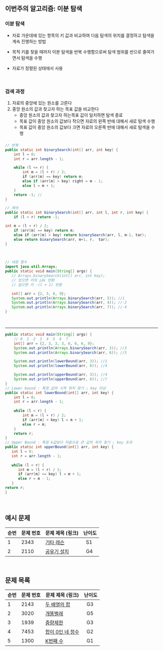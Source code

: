 ## 이번주의 알고리즘: 이분 탐색

### 이분 탐색

- 자료 가운데에 있는 항목의 키 값과 비교하여 다음 탐색의 위치를 결정하고 탐색을 계속 진행하는 방법
- 목적 키를 찾을 때까지 이분 탐색을 반복 수행함으로써 탐색 범위를 반으로 줄여가면서 탐색을 수행

- 자료가 정렬된 상태에서 사용

<br>

### 검색 과정
1. 자료의 중앙에 있는 원소를 고른다
2. 중앙 원소의 값과 찾고자 하는 목표 값을 비교한다
   - 중앙 원소의 값과 찾고자 하는목표 값이 일치하면 탐색 종료
   - 목표 값이 중앙 원소의 값보다 작으면 자료의 왼쪽 반에 대해서 새로 탐색 수행
   - 목표 값이 중앙 원소의 값보다 크면 자료의 오른쪽 반에 대해서 새로 탐색을 수행

###
```java
// 반복
public static int binarySearch(int[] arr, int key) {
    int l = 0;
    int r = arr.length - 1;

    while (l <= r) {
        int m = (l + r) / 2;
        if (arr[m] == key) return m;
        else if (arr[m] > key) right = m - 1;
        else l = m + 1;
    }
    return -1; //
}
```

```java
// 재귀
public static int binarySearch(int[] arr, int l, int r, int key) {
    if (l < r) return -1;

int m = (l + r) / 2;
    if (arr[m] == key) return m;
    else if (arr[m] > key) return binarySearch(arr, l, m-1, tar);
    else return binarySearch(arr, m+1, r,  tar); 
}
```
&nbsp;
```java
// 내장 함수
import java.util.Arrays;
public static void main(String[] args) {
   // Arrays.binarySearch(int[] arr, int key);
   // 있으면 키의 idx 반환
   // 없으면 키 -(l + 1) 반환

   int[] arr = {2, 5, 6, 9};
   System.out.println(Arrays.binarySearch(arr, 5)); //1
   System.out.println(Arrays.binarySearch(arr, 4)); //-2
   System.out.println(Arrays.binarySearch(arr, 7)); //-4
}
```
<br>
<hr></hr> 

```java
public static void main(String[] args) {
    // 0  1  2  3  4  5  6  7
    int[] arr = {2, 3, 3, 3, 6, 6, 6, 9};
    System.out.println(Arrays.binarySearch(arr, 3)); //3
    System.out.println(Arrays.binarySearch(arr, 6)); //5

    System.out.println(lowerBound(arr, 3)); //1
    System.out.println(lowerBound(arr, 6)); //4

    System.out.println(upperBound(arr, 3)); //4
    System.out.println(upperBound(arr, 6)); //7
}
// Lower bound : 특정 값의 시작 위치 찾기 ; key 이상
public static int lowerBound(int[] arr, int key) {
    int l = 0;
    int r = arr.length - 1;
    
    while (l < r) {
        int m = (l + r) / 2;
        if (arr[m] < key) l = m + 1;
        else r = m;
    }
    return r;
}
// Upper Bound : 특정 k값보다 처음으로 큰 값의 위치 찾기 ; key 초과
public static int upperBound(int[] arr, int key) {
   int l = 0;
   int r = arr.length - 1;
   
   while (l < r) {
      int m = (l + r) / 2;
      if (arr[m] <= key) l = m + 1;
      else r = m - 1;
   }
return r;
}
```

<br>

## 예시 문제

| **순번** | **문제 번호** | **문제 제목 (링크)**                                 | 난이도       | 
|--------|-----------|------------------------------------------------|-----------| 
| 1      | 2343      | [기타 레슨](https://www.acmicpc.net/problem/2343)  | &nbsp; S1 |
| 2      | 2110      | [공유기 설치](https://www.acmicpc.net/problem/2110) | &nbsp; G4 |

<br>

## 문제 목록

| **순번** | **문제 번호** | **문제 제목 (링크)**                                     | 난이도       | 
|--------|-----------|----------------------------------------------------|-----------| 
| 1      | 2143      | [두 배열의 합](https://www.acmicpc.net/problem/2143)    | &nbsp; G3 |
| 2      | 3020      | [개똥벌레](https://www.acmicpc.net/problem/3020)       | &nbsp; G5 |
| 3      | 1939      | [중량제한](https://www.acmicpc.net/problem/1939)   | &nbsp; G3 |
| 4      | 7453      | [합이 0인 네 정수](https://www.acmicpc.net/problem/7453) | &nbsp; G2 |
| 5      | 1300      | [K번째 수](https://www.acmicpc.net/problem/1300)      | &nbsp; G1 |

<br>
<br>


